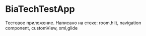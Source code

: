 # BiaTechTestApp
Тестовое приложение. Написано на стеке: room,hilt, navigation component, customView, xml,glide
